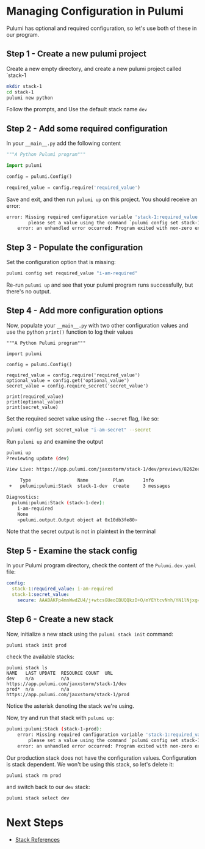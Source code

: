 # Managing Configuration in Pulumi

Pulumi has optional and required configuration, so let's use both of these in our program.

## Step 1 - Create a new pulumi project

Create a new empty directory, and create a new pulumi project called `stack-1

```bash
mkdir stack-1
cd stack-1
pulumi new python
```

Follow the prompts, and Use the default stack name `dev`

## Step 2 - Add some required configuration

In your `__main__.py` add the following content

```python
"""A Python Pulumi program"""

import pulumi

config = pulumi.Config()

required_value = config.require('required_value')
```

Save and exit, and then run `pulumi up` on this project. You should receive an error:

```bash
error: Missing required configuration variable 'stack-1:required_value'
        please set a value using the command `pulumi config set stack-1:required_value <value>`
    error: an unhandled error occurred: Program exited with non-zero exit code: 1
```

## Step 3 - Populate the configuration

Set the configuration option that is missing:

```bash
pulumi config set required_value "i-am-required"
```

Re-run `pulumi up` and see that your pulumi program runs successfully, but there's no output.

## Step 4 - Add more configuration options

Now, populate your `__main__.py` with two other configuration values and use the python `print()` function to log their values

```
"""A Python Pulumi program"""

import pulumi

config = pulumi.Config()

required_value = config.require('required_value')
optional_value = config.get('optional_value')
secret_value = config.require_secret('secret_value')

print(required_value)
print(optional_value)
print(secret_value)
```

Set the required secret value using the `--secret` flag, like so:

```bash
pulumi config set secret_value "i-am-secret" --secret
```

Run `pulumi up` and examine the output

```bash
pulumi up 
Previewing update (dev)

View Live: https://app.pulumi.com/jaxxstorm/stack-1/dev/previews/8262ee83-26f9-4ae4-9378-3f415cf76227

     Type                 Name         Plan       Info
 +   pulumi:pulumi:Stack  stack-1-dev  create     3 messages

Diagnostics:
  pulumi:pulumi:Stack (stack-1-dev):
    i-am-required
    None
    <pulumi.output.Output object at 0x10db3fe80>
```

Note that the secret output is not in plaintext in the terminal

## Step 5 - Examine the stack config

In your Pulumi program directory, check the content of the `Pulumi.dev.yaml` file:

```yaml
config:
  stack-1:required_value: i-am-required
  stack-1:secret_value:
    secure: AAABAKFp4mnWwdZU4/j+wtcsGUeoIBUQQkzD+O/mYEYtcvNnh/YN1lNjxg==
```

## Step 6 - Create a new stack

Now, initialize a new stack using the `pulumi stack init` command:

```bash
pulumi stack init prod
```

check the available stacks:

```
pulumi stack ls
NAME   LAST UPDATE  RESOURCE COUNT  URL
dev    n/a          n/a             https://app.pulumi.com/jaxxstorm/stack-1/dev
prod*  n/a          n/a             https://app.pulumi.com/jaxxstorm/stack-1/prod
```

Notice the asterisk denoting the stack we're using.

Now, try and run that stack with `pulumi up`:

```bash
pulumi:pulumi:Stack (stack-1-prod):
    error: Missing required configuration variable 'stack-1:required_value'
        please set a value using the command `pulumi config set stack-1:required_value <value>`
    error: an unhandled error occurred: Program exited with non-zero exit code: 1
````

Our production stack does not have the configuration values. Configuration is stack dependent. We won't be using this stack, so let's delete it:

```
pulumi stack rm prod
```

and switch back to our `dev` stack:

```bash
pulumi stack select dev
```

# Next Steps

* [Stack References](../lab-03/README.md)
